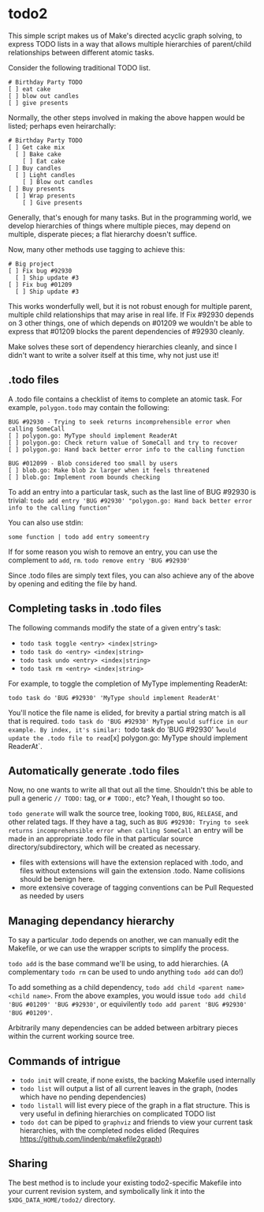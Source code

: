 # todo2

This simple script makes us of Make's directed acyclic graph solving, to express TODO lists in a way that allows multiple hierarchies of parent/child relationships between different atomic tasks.

Consider the following traditional TODO list.

```
# Birthday Party TODO
[ ] eat cake
[ ] blow out candles
[ ] give presents
```

Normally, the other steps involved in making the above happen would be listed; perhaps even heirarchally:

```
# Birthday Party TODO
[ ] Get cake mix
  [ ] Bake cake
    [ ] Eat cake
[ ] Buy candles
  [ ] Light candles
    [ ] Blow out candles 
[ ] Buy presents
  [ ] Wrap presents
    [ ] Give presents
```

Generally, that's enough for many tasks. But in the programming world, we develop hierarchies of things where multiple pieces, may depend on multiple, disperate pieces; a flat hierarchy doesn't suffice.

Now, many other methods use tagging to achieve this:

```
# Big project 
[ ] Fix bug #92930
  [ ] Ship update #3
[ ] Fix bug #01209
  [ ] Ship update #3
```

This works wonderfully well, but it is not robust enough for multiple parent, multiple child relationships that may arise in real life. If Fix #92930 depends on 3 other things, one of which depends on #01209 we wouldn't be able to express that #01209 blocks the parent dependencies of #92930 cleanly. 

Make solves these sort of dependency hierarchies cleanly, and since I didn't want to write a solver itself at this time, why not just use it! 

## .todo files

A .todo file contains a checklist of items to complete an atomic task. For example, `polygon.todo` may contain the following:

```
BUG #92930 - Trying to seek returns incomprehensible error when calling SomeCall
[ ] polygon.go: MyType should implement ReaderAt
[ ] polygon.go: Check return value of SomeCall and try to recover
[ ] polygon.go: Hand back better error info to the calling function

BUG #012099 - Blob considered too small by users
[ ] blob.go: Make blob 2x larger when it feels threatened
[ ] blob.go: Implement room bounds checking
```

To add an entry into a particular task, such as the last line of BUG #92930 is trivial:
`todo add entry 'BUG #92930' "polygon.go: Hand back better error info to the calling function"`

You can also use stdin:

`some function | todo add entry someentry`

If for some reason you wish to remove an entry, you can use the complement to `add`, `rm`.
`todo remove entry 'BUG #92930'`

Since .todo files are simply text files, you can also achieve any of the above by opening and editing the file by hand.

## Completing tasks in .todo files

The following commands modify the state of a given entry's task:

 - `todo task toggle <entry> <index|string>`
 - `todo task do <entry> <index|string>`
 - `todo task undo <entry> <index|string>`
 - `todo task rm <entry> <index|string>`

For example, to toggle the completion of MyType implementing ReaderAt:

`todo task do 'BUG #92930' 'MyType should implement ReaderAt'`

You'll notice the file name is elided, for brevity a partial string match is all that is required. `todo task do 'BUG #92930' MyType would suffice in our example.
By index, it's similar: `todo task do 'BUG #92930' 1` would update the .todo file to read `[x] polygon.go: MyType should implement ReaderAt`.

## Automatically generate .todo files

Now, no one wants to write all that out all the time. Shouldn't this be able to pull a generic `// TODO:` tag, or `# TODO:`, etc? Yeah, I thought so too.

`todo generate` will walk the source tree, looking `TODO`, `BUG`, `RELEASE`, and other related tags. If they have a tag, such as `BUG #92930: Trying to seek returns incomprehensible error when calling SomeCall`   an entry will be made in an appropriate .todo file in that particular source directory/subdirectory, which will be created as necessary.
 - files with extensions will have the extension replaced with .todo, and files without extensions will gain the extension .todo. Name collisions should be benign here.
 - more extensive coverage of tagging conventions can be Pull Requested as needed by users

## Managing dependancy hierarchy

To say a particular .todo depends on another, we can manually edit the Makefile, or we can use the wrapper scripts to simplify the process. 

`todo add` is the base command we'll be using, to add hierarchies. (A complementary `todo rm` can be used to undo anything `todo add` can do!)

To add something as a child dependency, `todo add child <parent name> <child name>`. From the above examples, you would issue `todo add child 'BUG #01209' 'BUG #92930'`, or equivilently `todo add parent 'BUG #92930' 'BUG #01209'`. 

Arbitrarily many dependencies can be added between arbitrary pieces within the current working source tree. 

## Commands of intrigue
 - `todo init` will create, if none exists, the backing Makefile used internally
 - `todo list` will output a list of all current leaves in the graph, (nodes which have no pending dependencies) 
 - `todo listall` will list every piece of the graph in a flat structure. This is very useful in defining hierarchies on complicated TODO list
 - `todo dot` can be piped to `graphviz` and friends to view your current task hierarchies, with the completed nodes elided
   (Requires https://github.com/lindenb/makefile2graph)

## Sharing
The best method is to include your existing todo2-specific Makefile into your current revision system, and symbolically link it into the `$XDG_DATA_HOME/todo2/` directory. 

